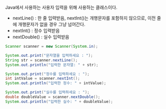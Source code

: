 Java에서 사용하는 사용자 입력을 위해 사용하는 클래스이다.

- nextLine() : 한 줄 입력받음, nextInt()는 개행문자를 포함하지 않으므로, 이전 줄에 개행문자가 없을 경우 그냥 넘어간다.
- nextInt() : 정수 입력받음
- nextDouble() : 실수 입력받음

```java
Scanner scanner = new Scanner(System.in);

System.out.print("문자열을 입력하세요 : ");
String str = scanner.nextLine();
System.out.println("입력한 문자열: " + str);

System.out.print("정수를 입력하세요 : ");
int intValue = scanner.nextInt();
System.out.println("입력한 정수: " + intValue);

System.out.print("실수를 입력하세요 : ");
double doubleValue = scanner.nextDouble();
System.out.println("입력한 실수: " + doubleValue);
```